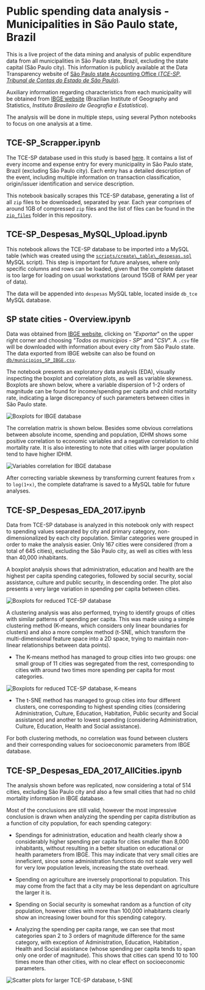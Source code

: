 # Public spending data analysis - Municipalities in São Paulo state, Brazil

This is a live project of the data mining and analysis of public expenditure data from all municipalities in São Paulo state, Brazil, excluding the state capital (São Paulo city). This information is publicly available at the Data Transparency website of [São Paulo state Accounting Office (*TCE-SP, Tribunal de Contas do Estado de São Paulo*)](http://transparencia.tce.sp.gov.br/).

Auxiliary information regarding characteristics from each municipality will be obtained from [IBGE website](https://cidades.ibge.gov.br/pesquisas) (Brazilian Institute of Geography and Statistics, *Instituto Brasileiro de Geografia e Estatística*).

The analysis will be done in multiple steps, using several Python notebooks to focus on one analysis at a time.

## TCE-SP_Scrapper.ipynb

The TCE-SP database used in this study is based [here](http://transparencia.tce.sp.gov.br/municipios-csv). It contains a list of every income and expense entry for every municipality in São Paulo state, Brazil (excluding São Paulo city). Each entry has a detailed description of the event, including multiple information on transaction classification, origin/issuer identification and service description.

This notebook basically scrapes this TCE-SP database, generating a list of all `zip` files to be downloaded, separated by year. Each year comprises of around 1GB of compressed `zip` files and the list of files can be found in the [`zip_files`](https://github.com/Lgcsimoes/tce_sp/tree/master/zip_files) folder in this repository.

## TCE-SP_Despesas_MySQL_Upload.ipynb

This notebook allows the TCE-SP database to be imported into a MySQL table (which was created using the [`scripts/create\_table\_despesas.sql`](https://github.com/Lgcsimoes/tce_sp/blob/master/scripts/create_table_despesas.sql) MySQL script). This step is important for future analyses, where only specific columns and rows can be loaded, given that the complete dataset is too large for loading on usual workstations (around 15GB of RAM per year of data).

The data will be appended into `despesas` MySQL table, located inside `db_tce` MySQL database.

## SP state cities - Overview.ipynb

Data was obtained from [IBGE website](https://www.ibge.gov.br/informacoes-por-cidade-e-estado?t=destaques&c=3549904), clicking on *"Exportar*" on the upper right corner and choosing *"Todos os municípios - SP*" and "*CSV*". A `.csv` file will be downloaded with information about every city from São Paulo state. The data exported from IBGE website can also be found on [`db/municipios_SP_IBGE.csv`](https://github.com/Lgcsimoes/tce_sp/blob/master/db/municipios_SP_IBGE.csv).

The notebook presents an exploratory data analysis (EDA), visually inspecting the boxplot and correlation plots, as well as variable skewness. Boxplots are shown below, where a variable dispersion of 1-2 orders of magnitude can be found for income/spending per capita and child mortality rate, indicating a large discrepancy of such parameters between cities in São Paulo state.

![Boxplots for IBGE database](notebooks/images/ibge_boxplot.png)

The correlation matrix is shown below. Besides some obvious correlations between absolute income, spending and population, IDHM shows some positive correlation to economic variables and a negative correlation to child mortality rate. It is also interesting to note that cities with larger population tend to have higher IDHM.

![Variables correlation for IBGE database](notebooks/images/ibge_correlation.png)

After correcting variable skewness by transforming current features from `x` to `log(1+x)`, the complete dataframe is saved to a MySQL table for future analyses.

## TCE-SP_Despesas_EDA_2017.ipynb

Data from TCE-SP database is analyzed in this notebook only with respect to spending values separated by city and primary category, non-dimensionalized by each city population. Similar categories were grouped in order to make the analysis easier. Only 167 cities were considered (from a total of 645 cities), excluding the São Paulo city, as well as cities with less than 40,000 inhabitants.

A boxplot analysis shows that administration, education and health are the highest per capita spending categories, followed by social security, social assistance, culture and public security, in descending order. The plot also presents a very large variation in spending per capita between cities.

![Boxplots for reduced TCE-SP database](notebooks/images/tce_40kCities2017_boxplot.png)

A clustering analysis was also performed, trying to identify groups of cities with similar patterns of spending per capita. This was made using a simple clustering method (K-means, which considers only linear boundaries for clusters) and also a more complex method (t-SNE, which transform the multi-dimensional feature space into a 2D space, trying to maintain non-linear relationships between data points).

- The K-means method has managed to group cities into two groups: one small group of 11 cities was segregated from the rest, corresponding to cities with around two times more spending per capita for most categories.

![Boxplots for reduced TCE-SP database, K-means](notebooks/images/tce_40kCities2017_kmeans_boxplot.png)

- The t-SNE method has managed to group cities into four different clusters, one corresponding to highest spending cities (considering Administration, Culture, Education, Habitation, Public security and Social assistance) and another to lowest spending (considering Administration, Culture, Education, Health and Social assistance).

For both clustering methods, no correlation was found between clusters and their corresponding values for socioeconomic parameters from IBGE database.

## TCE-SP_Despesas_EDA_2017_AllCities.ipynb

The analysis shown before was replicated, now considering a total of 514 cities, excluding São Paulo city and also a few small cities that had no child mortality information in IBGE database.

Most of the conclusions are still valid, however the most impressive conclusion is drawn when analyzing the spending per capita distribution as a function of city population, for each spending category:

- Spendings for administration, education and health clearly show a considerably higher spending per capita for cities smaller than 8,000 inhabitants, without resulting in a better situation on educational or health parameters from IBGE. This may indicate that very small cities are inneficient, since some administration functions do not scale very well for very low population levels, increasing the state overhead.

- Spending on agriculture are inversely proportional to population. This may come from the fact that a city may be less dependant on agriculture the larger it is.

- Spending on Social security is somewhat random as a function of city population, however cities with more than 100,000 inhabitants clearly show an increasing lower bound for this spending category.

- Analyzing the spending per capita range, we can see that most categories span 2 to 3 orders of magnitude difference for the same category, with exception of Administration, Education, Habitation , Health and Social assistance (whose spending per capita tends to span only one order of magnitude). This shows that cities can spend 10 to 100 times more than other cities, with no clear effect on socioeconomic parameters.

![Scatter plots for larger TCE-SP database, t-SNE](notebooks/images/tce_AllCities2017_tsne_per_category.png)

